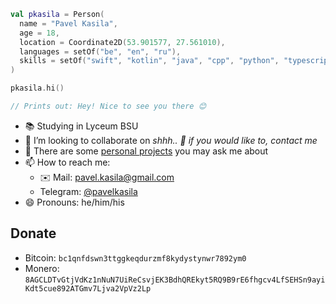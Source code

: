 ```kotlin
val pkasila = Person(
  name = "Pavel Kasila",
  age = 18,
  location = Coordinate2D(53.901577, 27.561010),
  languages = setOf("be", "en", "ru"),
  skills = setOf("swift", "kotlin", "java", "cpp", "python", "typescript", "nextjs")
)

pkasila.hi()

// Prints out: Hey! Nice to see you there 😊
```

- 📚 Studying in Lyceum BSU
- 👯 I’m looking to collaborate on *shhh.. 🤫 if you would like to, contact me*
- 💬 There are some [personal projects](https://github.com/pkasila?tab=repositories) you may ask me about
- 📫 How to reach me:
  - ✉️ Mail: [pavel.kasila@gmail.com](mailto:pavel.kasila@gmail.com)
  - Telegram: [@pavelkasila](https://t.me/pavelkasila)
- 😄 Pronouns: he/him/his

## Donate

- Bitcoin: `bc1qnfdswn3ttggkeqdurzmf8kydystynwr7892ym0`
- Monero: `8AGCLDTvGtjVdKz1nNuN7UiReCsvjEK3BdhQREkyt5RQ9B9rE6fhgcv4LfSEHSn9ayiKdt5cue892ATGmv7Ljva2VpVz2Lp`
